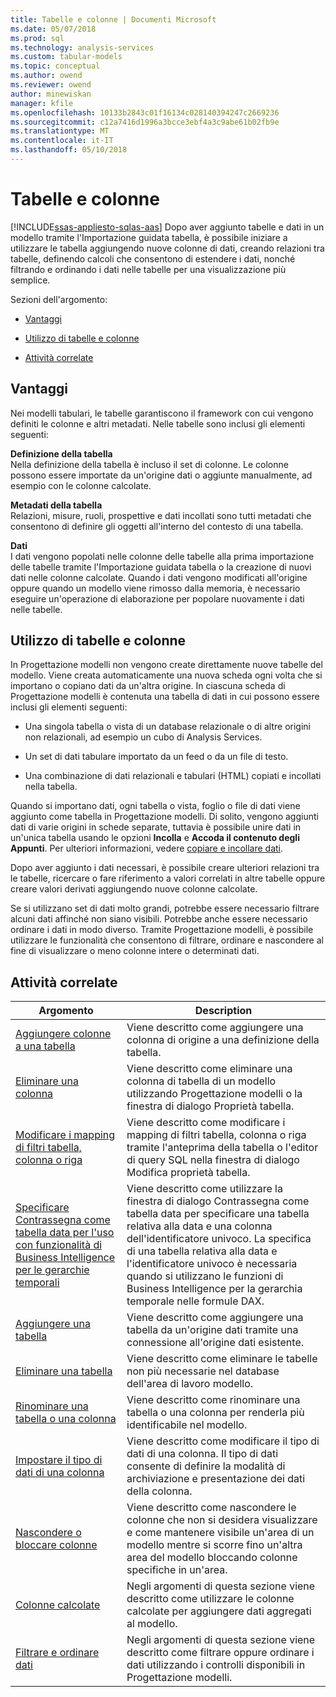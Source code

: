 ```yaml
---
title: Tabelle e colonne | Documenti Microsoft
ms.date: 05/07/2018
ms.prod: sql
ms.technology: analysis-services
ms.custom: tabular-models
ms.topic: conceptual
ms.author: owend
ms.reviewer: owend
author: minewiskan
manager: kfile
ms.openlocfilehash: 10133b2843c01f16134c028140394247c2669236
ms.sourcegitcommit: c12a7416d1996a3bcce3ebf4a3c9abe61b02fb9e
ms.translationtype: MT
ms.contentlocale: it-IT
ms.lasthandoff: 05/10/2018
---
```

# <a name="tables-and-columns"></a>Tabelle e colonne 
[!INCLUDE[ssas-appliesto-sqlas-aas](../../includes/ssas-appliesto-sqlas-aas.md)]
  Dopo aver aggiunto tabelle e dati in un modello tramite l'Importazione guidata tabella, è possibile iniziare a utilizzare le tabella aggiungendo nuove colonne di dati, creando relazioni tra tabelle, definendo calcoli che consentono di estendere i dati, nonché filtrando e ordinando i dati nelle tabelle per una visualizzazione più semplice.  
  
 Sezioni dell'argomento:  
  
-   [Vantaggi](#bkmk_benefits)  
  
-   [Utilizzo di tabelle e colonne](#bkmk_working)  
  
-   [Attività correlate](#bkmk_related_tasks)  
  
##  <a name="bkmk_benefits"></a> Vantaggi  
 Nei modelli tabulari, le tabelle garantiscono il framework con cui vengono definiti le colonne e altri metadati. Nelle tabelle sono inclusi gli elementi seguenti:  
  
 **Definizione della tabella**  
 Nella definizione della tabella è incluso il set di colonne. Le colonne possono essere importate da un'origine dati o aggiunte manualmente, ad esempio con le colonne calcolate.  
  
 **Metadati della tabella**  
 Relazioni, misure, ruoli, prospettive e dati incollati sono tutti metadati che consentono di definire gli oggetti all'interno del contesto di una tabella.  
  
 **Dati**  
 I dati vengono popolati nelle colonne delle tabelle alla prima importazione delle tabelle tramite l'Importazione guidata tabella o la creazione di nuovi dati nelle colonne calcolate. Quando i dati vengono modificati all'origine oppure quando un modello viene rimosso dalla memoria, è necessario eseguire un'operazione di elaborazione per popolare nuovamente i dati nelle tabelle.  
  
##  <a name="bkmk_working"></a> Utilizzo di tabelle e colonne  
 In Progettazione modelli non vengono create direttamente nuove tabelle del modello. Viene creata automaticamente una nuova scheda ogni volta che si importano o copiano dati da un'altra origine. In ciascuna scheda di Progettazione modelli è contenuta una tabella di dati in cui possono essere inclusi gli elementi seguenti:  
  
-   Una singola tabella o vista di un database relazionale o di altre origini non relazionali, ad esempio un cubo di Analysis Services.  
  
-   Un set di dati tabulare importato da un feed o da un file di testo.  
  
-   Una combinazione di dati relazionali e tabulari (HTML) copiati e incollati nella tabella.  
  
 Quando si importano dati, ogni tabella o vista, foglio o file di dati viene aggiunto come tabella in Progettazione modelli. Di solito, vengono aggiunti dati di varie origini in schede separate, tuttavia è possibile unire dati in un'unica tabella usando le opzioni **Incolla** e **Accoda il contenuto degli Appunti**. Per ulteriori informazioni, vedere [copiare e incollare dati](../../analysis-services/tabular-models/ssas-import-data-copy-and-paste-data.md).  
  
 Dopo aver aggiunto i dati necessari, è possibile creare ulteriori relazioni tra le tabelle, ricercare o fare riferimento a valori correlati in altre tabelle oppure creare valori derivati aggiungendo nuove colonne calcolate.  
  
 Se si utilizzano set di dati molto grandi, potrebbe essere necessario filtrare alcuni dati affinché non siano visibili. Potrebbe anche essere necessario ordinare i dati in modo diverso. Tramite Progettazione modelli, è possibile utilizzare le funzionalità che consentono di filtrare, ordinare e nascondere al fine di visualizzare o meno colonne intere o determinati dati.  
  
##  <a name="bkmk_related_tasks"></a> Attività correlate  
  
|Argomento|Description|  
|-----------|-----------------|  
|[Aggiungere colonne a una tabella](../../analysis-services/tabular-models/add-columns-to-a-table-ssas-tabular.md)|Viene descritto come aggiungere una colonna di origine a una definizione della tabella.|  
|[Eliminare una colonna](../../analysis-services/tabular-models/delete-a-column-ssas-tabular.md)|Viene descritto come eliminare una colonna di tabella di un modello utilizzando Progettazione modelli o la finestra di dialogo Proprietà tabella.|  
|[Modificare i mapping di filtri tabella, colonna o riga](../../analysis-services/tabular-models/change-table-column-or-row-filter-mappings-ssas-tabular.md)|Viene descritto come modificare i mapping di filtri tabella, colonna o riga tramite l'anteprima della tabella o l'editor di query SQL nella finestra di dialogo Modifica proprietà tabella.|  
|[Specificare Contrassegna come tabella data per l'uso con funzionalità di Business Intelligence per le gerarchie temporali](../../analysis-services/tabular-models/specify-mark-as-date-table-for-use-with-time-intelligence-ssas-tabular.md)|Viene descritto come utilizzare la finestra di dialogo Contrassegna come tabella data per specificare una tabella relativa alla data e una colonna dell'identificatore univoco. La specifica di una tabella relativa alla data e l'identificatore univoco è necessaria quando si utilizzano le funzioni di Business Intelligence per la gerarchia temporale nelle formule DAX.|  
|[Aggiungere una tabella](../../analysis-services/tabular-models/add-a-table-ssas-tabular.md)|Viene descritto come aggiungere una tabella da un'origine dati tramite una connessione all'origine dati esistente.|  
|[Eliminare una tabella](../../analysis-services/tabular-models/delete-a-table-ssas-tabular.md)|Viene descritto come eliminare le tabelle non più necessarie nel database dell'area di lavoro modello.|  
|[Rinominare una tabella o una colonna](../../analysis-services/tabular-models/rename-a-table-or-column-ssas-tabular.md)|Viene descritto come rinominare una tabella o una colonna per renderla più identificabile nel modello.|  
|[Impostare il tipo di dati di una colonna](../../analysis-services/tabular-models/set-the-data-type-of-a-column-ssas-tabular.md)|Viene descritto come modificare il tipo di dati di una colonna. Il tipo di dati consente di definire la modalità di archiviazione e presentazione dei dati della colonna.|  
|[Nascondere o bloccare colonne](../../analysis-services/tabular-models/hide-or-freeze-columns-ssas-tabular.md)|Viene descritto come nascondere le colonne che non si desidera visualizzare e come mantenere visibile un'area di un modello mentre si scorre fino un'altra area del modello bloccando colonne specifiche in un'area.|  
|[Colonne calcolate](../../analysis-services/tabular-models/ssas-calculated-columns.md)|Negli argomenti di questa sezione viene descritto come utilizzare le colonne calcolate per aggiungere dati aggregati al modello.|  
|[Filtrare e ordinare dati](http://msdn.microsoft.com/library/55ebd7a6-2458-4398-911f-fcfeb2413f1b)|Negli argomenti di questa sezione viene descritto come filtrare oppure ordinare i dati utilizzando i controlli disponibili in Progettazione modelli.|  
  
  
